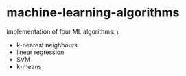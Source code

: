 # machine-learning-algorithms
Implementation of four ML algorithms: \
- k-nearest neighbours
- linear regression
- SVM
- k-means
